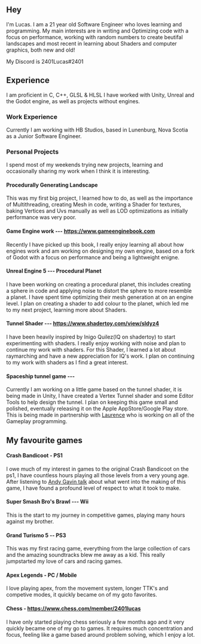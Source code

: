 ## Hey
I'm Lucas. I am a 21 year old Software Engineer who loves learning and programming. My main interests are in writing and Optimizing code with a focus on performance, working with random numbers to create beutifal landscapes and most recent in learning about Shaders and computer graphics, both new and old!

My Discord is 2401Lucas#2401

## Experience
I am proficient in C, C++, GLSL & HLSL
I have worked with Unity, Unreal and the Godot engine, as well as projects without engines.
 
### Work Experience
Currently I am working with HB Studios, based in Lunenburg, Nova Scotia as a Junior Software Engineer.

### Personal Projects
I spend most of my weekends trying new projects, learning and occasionally sharing my work when I think it is interesting.

####  Procedurally Generating Landscape
This was my first big project, I learned how to do, as well as the importance of Multithreading, creating Mesh in code, writing a Shader for textures, baking Vertices and Uvs manually as well as LOD optimizations as initially performance was very poor.   

#### Game Engine work --- https://www.gameenginebook.com
Recently I have picked up this book, I really enjoy learning all about how engines work and am working on designing my own engine, based on a fork of Godot with a focus on performance and being a lightweight enigne.

#### Unreal Engine 5 --- Procedural Planet 
I have been working on creating a procedural planet, this includes creating a sphere in code and applying noise to distort the sphere to more resemble a planet. I have spent time optimizing their mesh generation at on an engine level. I plan on creating a shader to add colour to the planet, which led me to my next project, learning more about Shaders.

#### Tunnel Shader --- https://www.shadertoy.com/view/sldyz4
I have been heavily inspired by Inigo Quilez(IQ on shadertoy) to start experimenting with shaders. I really enjoy working with noise and plan to continue my work with shaders. For this Shader, I learned a lot about raymarching and have a new appreciation for IQ's work. I plan on continuing to my work with shaders as I find a great interest.

#### Spaceship tunnel game ---
Currently I am working on a little game based on the tunnel shader, it is being made in Unity, I have created a Vertex Tunnel shader and some Editor Tools to help design the tunnel. I plan on keeping this game small and polished, eventually releasing it on the Apple AppStore/Google Play store. This is being made in partnership with [Laurence](https://github.com/SirLorrenceS) who is working on all of the Gameplay programming. 

## My favourite games
#### Crash Bandicoot - PS1
I owe much of my interest in games to the original Crash Bandicoot on the ps1, I have countless hours playing all those levels from a very young age. After listening to [Andy Gavin talk](https://www.youtube.com/watch?v=izxXGuVL21o&ab_channel=ArsTechnica) about what went into the making of this game, I have found a profound level of respect to what it took to make. 

#### Super Smash Bro's Brawl --- Wii
This is the start to my journey in competitive games, playing many hours against my brother.

#### Grand Turismo 5 -- PS3
This was my first racing game, everything from the large collection of cars and the amazing soundtracks blew me away as a kid. This really jumpstarted my love of cars and racing games.

#### Apex Legends - PC / Mobile
I love playing apex, from the movement system, longer TTK's and competive modes, it quickly became on of my goto favorites.

#### Chess - https://www.chess.com/member/2401lucas
I have only started playing chess seriously a few months ago and it very quickly became one of my go to games. It requires much concentration and focus, feeling like a game based around problem solving, which I enjoy a lot.
